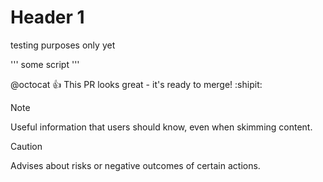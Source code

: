 # Header 1

testing purposes only yet

'''
some script
'''


@octocat :+1: This PR looks great - it's ready to merge! :shipit:


> [!NOTE]
> Useful information that users should know, even when skimming content.

> [!CAUTION]
> Advises about risks or negative outcomes of certain actions.

